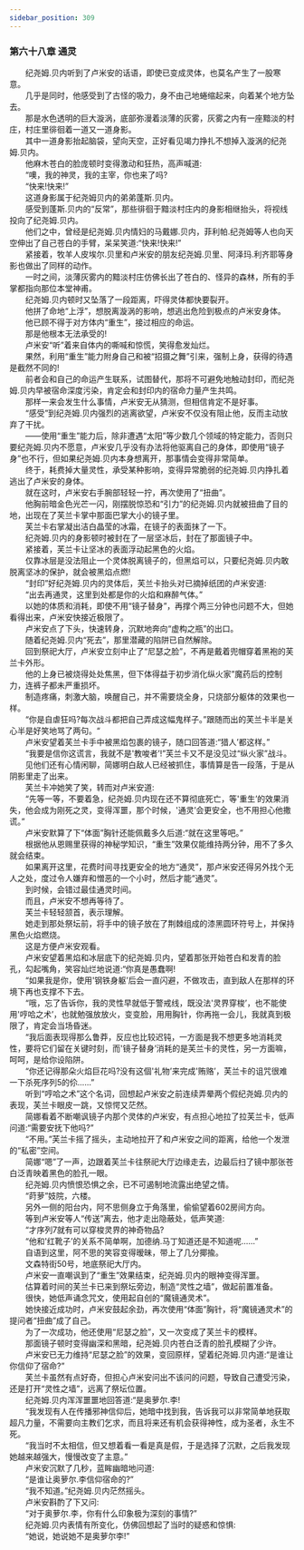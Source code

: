 ```yaml
---
sidebar_position: 309
---
```

### 第六十八章 通灵  


　　纪尧姆.贝内听到了卢米安的话语，即使已变成灵体，也莫名产生了一股寒意。  
　　几乎是同时，他感受到了古怪的吸力，身不由己地蜷缩起来，向着某个地方坠去。  
　　那是水色透明的巨大漩涡，底部弥漫着淡薄的灰雾，灰雾之内有一座黯淡的村庄，村庄里徘徊着一道又一道身影。  
　　其中一道身影抬起脑袋，望向天空，正好看见竭力挣扎不想掉入漩涡的纪尧姆.贝内。  
　　他麻木苍白的脸庞顿时变得激动和狂热，高声喊道:  
　　“噢，我的神灵，我的主宰，你也来了吗?  
　　“快来!快来!”  
　　这道身影属于纪尧姆贝内的弟弟蓬斯.贝内。  
　　感受到蓬斯.贝内的“反常”，那些徘徊于黯淡村庄内的身影相继抬头，将视线投向了纪尧姆.贝内。  
　　他们之中，曾经是纪尧姆.贝内情妇的马戴娜.贝内，菲利帕.纪尧姆等人也向天空伸出了自己苍白的手臂，呆呆笑道:“快来!快来!”  
　　紧接着，牧羊人皮埃尔.贝里和卢米安的朋友纪尧姆.贝里、阿泽玛.利齐耶等身影也做出了同样的动作。  
　　一时之间，淡薄灰雾内的黯淡村庄仿佛长出了苍白的、怪异的森林，所有的手掌都指向那位本堂神甫。  
　　纪尧姆.贝内顿时又坠落了一段距离，吓得灵体都快要裂开。  
　　他拼了命地“上浮”，想脱离漩涡的影响，想逃出危险到极点的卢米安身体。  
　　他已顾不得于对方体内“重生”，接过相应的命运。  
　　那是他根本无法承受的!  
　　卢米安“听”着来自体内的嘶喊和惊慌，笑得愈发灿烂。  
　　果然，利用“重生”能力附身自己和被“招摄之舞”引来，强制上身，获得的待遇是截然不同的!  
　　前者会和自己的命运产生联系，试图替代，那将不可避免地触动封印，而纪尧姆.贝内早被宿命深度污染，肯定会和封印内的宿命力量产生共鸣。  
　　那样一来会发生什么事情，卢米安无从猜测，但相信肯定不是好事。  
　　“感受”到纪尧姆.贝内强烈的逃离欲望，卢米安不仅没有阻止他，反而主动放弃了干扰。  
　　——使用“重生”能力后，除非遭遇“太阳”等少数几个领域的特定能力，否则只要纪尧姆.贝内不愿意，卢米安几乎没有办法将他驱离自己的身体，即使用“镜子身”也不行，但如果纪尧姆.贝内本身想离开，那事情会变得非常简单。  
　　终于，耗费掉大量灵性，承受某种影响，变得异常脆弱的纪尧姆.贝内挣扎着逃出了卢米安的身体。  
　　就在这时，卢米安右手腕部轻轻一拧，再次使用了“扭曲”。  
　　他胸前暗金色光芒一闪，刚摆脱惊恐和“引力”的纪尧姆.贝内就被扭曲了目的地，出现在了芙兰卡掌中那面巴掌大小的镜子里。  
　　芙兰卡右掌凝出洁白晶莹的冰霜，在镜子的表面抹了一下。  
　　纪尧姆.贝内的身影顿时被封在了一层坚冰后，封在了那面镜子中。  
　　紧接着，芙兰卡让坚冰的表面浮动起黑色的火焰。  
　　仅靠冰层是没法阻止一个灵体脱离镜子的，但黑焰可以，只要纪尧姆.贝内敢脱离坚冰的保护，就会被黑焰点燃!  
　　“封印”好纪尧姆.贝内的灵体后，芙兰卡抬头对已摘掉纸团的卢米安道:  
　　“出去再通灵，这里到处都是你的火焰和麻醉气体。”  
　　以她的体质和消耗，即使不用“镜子替身”，再撑个两三分钟也问题不大，但她看得出来，卢米安快接近极限了。  
　　卢米安点了下头，快速转身，沉默地奔向“虚构之瓶”的出口。  
　　随着纪尧姆.贝内“死去”，那里潜藏的陷阱已自然解除。  
　　回到祭祀大厅，卢米安立刻中止了“尼瑟之脸”，不再是戴着兜帽穿着黑袍的芙兰卡外形。  
　　他的上身已被烧得处处焦黑，但下体得益于初步消化纵火家”魔药后的控制力，连裤子都未严重损坏。  
　　制造疼痛，刺激大脑，唤醒自己，并不需要烧全身，只烧部分躯体的效果也一样。  
　　“你是自虐狂吗?每次战斗都把自己弄成这幅鬼样子。”跟随而出的芙兰卡半是关心半是好笑地骂了两句。“  
　　卢米安望着芙兰卡手中被黑焰包裹的镜子，随口回答道:“猎人’都这样。”  
　　“我要是信你这谎言，我就不是'教唆者’!”芙兰卡又不是没见过“纵火家”战斗。  
　　见他们还有心情闲聊，简娜明白敌人已经被抓住，事情算是告一段落，于是从阴影里走了出来。  
　　芙兰卡冲她笑了笑，转而对卢米安道:  
　　“先等一等，不要着急，纪尧姆.贝内现在还不算彻底死亡，等'重生’的效果消失，他会成为刚死之灵，变得浑噩，那个时候，'通灵’会更安全，也不用担心他撒谎。”  
　　卢米安默算了下“体面”胸针还能佩戴多久后道:“就在这里等吧。”  
　　根据他从恩赐里获得的神秘学知识，“重生”效果仅能维持两分钟，用不了多久就会结束。  
　　如果离开这里，花费时间寻找更安全的地方“通灵”，那卢米安还得另外找个无人之处，度过令人嫌弃和憎恶的一个小时，然后才能“通灵”。  
　　到时候，会错过最佳通灵时间。  
　　而且，卢米安不想再等待了。  
　　芙兰卡轻轻颔首，表示理解。  
　　她走到那处祭坛前，将手中的镜子放在了荆棘组成的漆黑圆环符号上，并保持黑色火焰燃烧。  
　　这是方便卢米安观看。  
　　卢米安望着黑焰和冰层底下的纪尧姆.贝内，望着那张开始苍白和发青的脸孔，勾起嘴角，笑容灿烂地说道:“你真是愚蠢啊!  
　　“如果我是你，使用'钢铁身躯’后会一直闪避，不做攻击，直到敌人在那样的环境下再也支撑不下去。  
　　“哦，忘了告诉你，我的灵性早就低于警戒线，既没法'灵界穿梭’，也不能使用'哼哈之术’，也就勉强放放火，变变脸，用用胸针，你再拖一会儿，我就真到极限了，肯定会当场昏迷。  
　　“我后面表现得那么鲁莽，反应也比较迟钝，一方面是我不想更多地消耗灵性，要将它们留在关键时刻，而'镜子替身’消耗的是芙兰卡的灵性，另一方面嘛，呵呵，是给你设陷阱。  
　　“你还记得那朵火焰巨花吗?没有这個'礼物’来完成'贿赂’，芙兰卡的诅咒很难一下杀死序列5的伱……”  
　　听到“哼哈之术”这个名词，回想起卢米安之前连续弄晕两个假纪尧姆.贝内的表现，芙兰卡眼皮一跳，又惊愕又茫然。  
　　简娜看着不断嘲讽镜子内那个灵体的卢米安，有点担心地拉了拉芙兰卡，低声问道:“需要安抚下他吗?”  
　　“不用。”芙兰卡摇了摇头，主动地拉开了和卢米安之间的距离，给他一个发泄的“私密”空间。  
　　简娜“嗯”了一声，边跟着芙兰卡往祭祀大厅边缘走去，边最后扫了镜中那张苍白泛青映着黑色的脸孔一眼。  
　　纪尧姆.贝内愤恨恐惧之余，已不可遏制地流露出绝望之情。  
　　“莳萝”妓院，六楼。  
　　另外一侧的阳台内，阿不思侧身立于角落里，偷偷望着602房间方向。  
　　等到卢米安等人“传送”离去，他才走出隐蔽处，低声笑道:  
　　“才序列7就有可以穿梭灵界的神奇物品?  
　　“他和'红靴子’的关系不简单啊，加德纳.马丁知道还是不知道呢……”  
　　自语到这里，阿不思的笑容变得暧昧，带上了几分揶揄。  
　　文森特街50号，地底祭祀大厅内。  
　　卢米安一直嘲讽到了“重生”效果结束，纪尧姆.贝内的眼神变得浑噩。  
　　估算着时间的芙兰卡已来到祭坛旁边，制造“灵性之墙”，做起前置准备。  
　　很快，她低声诵念咒文，使用起自创的“魔镜通灵术”。  
　　她快接近成功时，卢米安鼓起余劲，再次使用“体面”胸针，将“魔镜通灵术”的提问者“扭曲”成了自己。  
　　为了一次成功，他还使用“尼瑟之脸”，又一次变成了芙兰卡的模样。  
　　那面镜子顿时变得幽深和黑暗，纪尧姆.贝内苍白泛青的脸孔模糊了少许。  
　　卢米安已无力维持“尼瑟之脸”的效果，变回原样，望着纪尧姆.贝内道:“是谁让你信仰了宿命?”  
　　芙兰卡虽然有点好奇，但担心卢米安问出不该问的问题，导致自己遭受污染，还是打开“灵性之墙”，远离了祭坛位置。  
　　纪尧姆.贝内浑浑噩噩地回答道:“是奥萝尔.李!  
　　“我发现有人在传播邪神信仰后，她暗中找到我，告诉我可以非常简单地获取超凡力量，不需要向主教们乞求，而且将来还有机会获得神性，成为圣者，永生不死。  
　　“我当时不太相信，但又想着看一看是真是假，于是选择了沉默，之后我发现她越来越强大，慢慢改变了主意。”  
　　卢米安沉默了几秒，蓝眸幽暗地问道:  
　　“是谁让奥萝尔.李信仰宿命的?”  
　　“我不知道。”纪尧姆.贝内茫然摇头。  
　　卢米安斟酌了下又问:  
　　“对于奥萝尔.李，你有什么印象极为深刻的事情?”  
　　纪尧姆.贝内表情有所变化，仿佛回想起了当时的疑惑和惊惧:  
　　“她说，她说她不是奥萝尔李!”  
